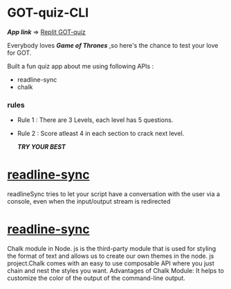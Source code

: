 # GOT-quiz-CLI

 ___App link___ => [Replit GOT-quiz](https://replit.com/@sush1998/GOT-QUIZ?embed=1&output=1 "Replit CLI-Know-me")

Everybody loves ___Game of Thrones___ ,so here's the chance to test your love for GOT.




Built a fun quiz app about me using following  APIs :
- readline-sync
- chalk

### rules ###   
- Rule 1 : There are 3 Levels, each level has 5 questions.
- Rule 2 : Score atleast 4 in each section to crack next level.


     ___TRY YOUR BEST___

# [readline-sync](https://www.npmjs.com/package/readline-sync "readline-sync")
readlineSync tries to let your script have a conversation with the user via a console, even when the input/output stream is redirected

# [readline-sync](https://www.npmjs.com/package/chalk "chalk")
Chalk module in Node. js is the third-party module that is used for styling the format of text and allows us to create our own themes in the node. js project.Chalk comes with an easy to use composable API where you just chain and nest the styles you want. 
Advantages of Chalk Module: It helps to customize the color of the output of the command-line output.


